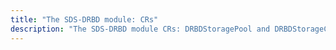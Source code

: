 ```yaml
---
title: "The SDS-DRBD module: CRs"
description: "The SDS-DRBD module CRs: DRBDStoragePool and DRBDStorageClass."
---
```

